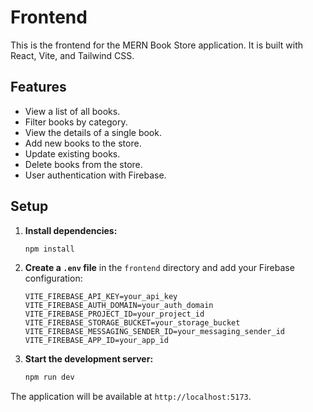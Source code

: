 # Frontend

This is the frontend for the MERN Book Store application. It is built with React, Vite, and Tailwind CSS.

## Features

*   View a list of all books.
*   Filter books by category.
*   View the details of a single book.
*   Add new books to the store.
*   Update existing books.
*   Delete books from the store.
*   User authentication with Firebase.

## Setup

1.  **Install dependencies:**
    ```sh
    npm install
    ```
2.  **Create a `.env` file** in the `frontend` directory and add your Firebase configuration:
    ```
    VITE_FIREBASE_API_KEY=your_api_key
    VITE_FIREBASE_AUTH_DOMAIN=your_auth_domain
    VITE_FIREBASE_PROJECT_ID=your_project_id
    VITE_FIREBASE_STORAGE_BUCKET=your_storage_bucket
    VITE_FIREBASE_MESSAGING_SENDER_ID=your_messaging_sender_id
    VITE_FIREBASE_APP_ID=your_app_id
    ```
3.  **Start the development server:**
    ```sh
    npm run dev
    ```
The application will be available at `http://localhost:5173`.
